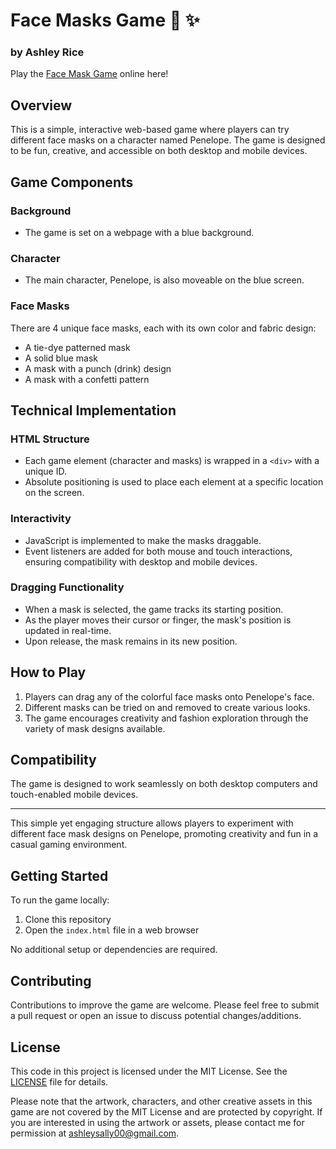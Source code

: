 # Face Masks Game 💖 ✨

### by Ashley Rice


Play the [Face Mask Game](https://ashleysally00.github.io/FaceMaskGame/) online here!

## Overview

This is a simple, interactive web-based game where players can try different face masks on a character named Penelope. The game is designed to be fun, creative, and accessible on both desktop and mobile devices.

## Game Components

### Background
- The game is set on a webpage with a blue background.

### Character
- The main character, Penelope, is also moveable on the blue screen.


### Face Masks
There are 4 unique face masks, each with its own color and fabric design:
- A tie-dye patterned mask
- A solid blue mask
- A mask with a punch (drink) design
- A mask with a confetti pattern

## Technical Implementation

### HTML Structure
- Each game element (character and masks) is wrapped in a `<div>` with a unique ID.
- Absolute positioning is used to place each element at a specific location on the screen.

### Interactivity
- JavaScript is implemented to make the masks draggable.
- Event listeners are added for both mouse and touch interactions, ensuring compatibility with desktop and mobile devices.

### Dragging Functionality
- When a mask is selected, the game tracks its starting position.
- As the player moves their cursor or finger, the mask's position is updated in real-time.
- Upon release, the mask remains in its new position.

## How to Play

1. Players can drag any of the colorful face masks onto Penelope's face.
2. Different masks can be tried on and removed to create various looks.
3. The game encourages creativity and fashion exploration through the variety of mask designs available.

## Compatibility

The game is designed to work seamlessly on both desktop computers and touch-enabled mobile devices.

---

This simple yet engaging structure allows players to experiment with different face mask designs on Penelope, promoting creativity and fun in a casual gaming environment.

## Getting Started

To run the game locally:

1. Clone this repository
2. Open the `index.html` file in a web browser

No additional setup or dependencies are required.

## Contributing

Contributions to improve the game are welcome. Please feel free to submit a pull request or open an issue to discuss potential changes/additions.

## License

This code in this project is licensed under the MIT License. See the [LICENSE](https://github.com/ashleysally00/FaceMaskGame/blob/main/License.txt) file for details.

Please note that the artwork, characters, and other creative assets in this game are not covered by the MIT License and are protected by copyright. If you are interested in using the artwork or assets, please contact me for permission at ashleysally00@gmail.com.

